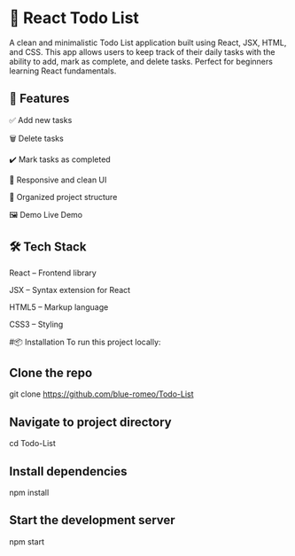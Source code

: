 # 📝 React Todo List
A clean and minimalistic Todo List application built using React, JSX, HTML, and CSS. This app allows users to keep track of their daily tasks with the ability to add, mark as complete, and delete tasks. Perfect for beginners learning React fundamentals.

## 🚀 Features
✅ Add new tasks

🗑️ Delete tasks

✔️ Mark tasks as completed

🎨 Responsive and clean UI

📁 Organized project structure

🖼️ Demo
Live Demo <!-- Replace # with your deployed app link if available -->

## 🛠️ Tech Stack
React – Frontend library

JSX – Syntax extension for React

HTML5 – Markup language

CSS3 – Styling

#📦 Installation
To run this project locally:



## Clone the repo
git clone https://github.com/blue-romeo/Todo-List

## Navigate to project directory
cd Todo-List

## Install dependencies
npm install

## Start the development server
npm start
